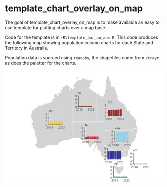 
<!-- README.md is generated from README.Rmd. Please edit that file -->

# template_chart_overlay_on_map

<!-- badges: start -->
<!-- badges: end -->

The goal of template_chart_overlay_on_map is to make available an easy
to use template for plotting charts over a map base.

Code for the template is in `~R\template_bar_on_aus.R`. This code
produces the following map showing population column charts for each
State and Territory in Australia.

Population data is sourced using `readabs`, the shapefiles come from
`strayr` as does the paletter for the charts.

![](README_files/figure-gfm/plot_map-1.png)<!-- -->
